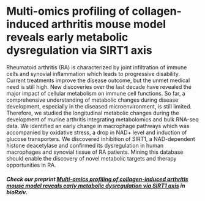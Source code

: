 # Multi-omics profiling of collagen-induced arthritis mouse model reveals early metabolic dysregulation via SIRT1 axis

Rheumatoid arthritis (RA) is characterized by joint infiltration of immune cells and synovial inflammation which leads to progressive disability. Current treatments improve the disease outcome, but the unmet medical need is still high. New discoveries over the last decade have revealed the major impact of cellular metabolism on immune cell functions. So far, a comprehensive understanding of metabolic changes during disease development, especially in the diseased microenvironment, is still limited. Therefore, we studied the longitudinal metabolic changes during the development of murine arthritis integrating metabolomics and bulk RNA-seq data. We identified an early change in macrophage pathways which was accompanied by oxidative stress, a drop in NAD+ level and induction of glucose transporters. We discovered inhibition of SIRT1, a NAD-dependent histone deacetylase and confirmed its dysregulation in human macrophages and synovial tissue of RA patients. Mining this database should enable the discovery of novel metabolic targets and therapy opportunities in RA. 


##### Check our preprint [Multi-omics profiling of collagen-induced arthritis mouse model reveals early metabolic dysregulation via SIRT1 axis](https://www.biorxiv.org/content/10.1101/2022.03.09.483621v1) in _bioRxiv_.
